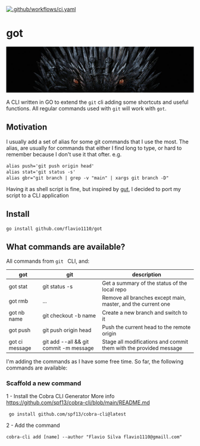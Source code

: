 [![.github/workflows/ci.yaml](https://github.com/flavio1110/got/actions/workflows/ci.yaml/badge.svg)](https://github.com/flavio1110/got/actions/workflows/ci.yaml)
# got
![got](got.png)

A CLI written in GO to extend the `git` cli adding some shortcuts and useful functions.
All regular commands used with `git` will work with `got`.

## Motivation

I usually add a set of alias for some git commands that I use the most. The alias, are usually for commands that either I find long to type, or hard to remember because I don't use it that ofter.
e.g.
```shell
alias push='git push origin head'
alias stat='git status -s'
alias gbr="git branch | grep -v "main" | xargs git branch -D"
```

Having it as shell script is fine, but inspired by [gut](https://github.com/gut-hub/gut), I decided to port my script to a CLI application

## Install

```
go install github.com/flavio1110/got
```

## What commands are available?

All commands from `git ` CLI, and:

| got            | git                                    | description                                                       |
|----------------|----------------------------------------|-------------------------------------------------------------------|
| got stat       | git status -s                          | Get a summary of the status of the local repo                     |
| got rmb        | ...                                    | Remove all branches except main, master, and the current one      |
| got nb name    | git checkout -b name                   | Create a new branch and switch to it                              |
| got push       | git push origin head                   | Push the current head to the remote origin                        |
| got ci message | git add --all && git commit -m message | Stage all modifications and commit them with the provided message |

I'm adding the commands as I have some free time. So far, the following commands are available:

### Scaffold a  new command
1 - Install the Cobra CLI Generator
More info <https://github.com/spf13/cobra-cli/blob/main/README.md>
```
 go install github.com/spf13/cobra-cli@latest
```
2 - Add the command
```
cobra-cli add [name] --author "Flavio Silva flavio1110@gmaill.com"
```